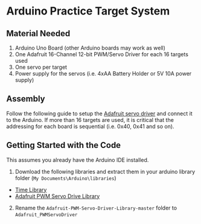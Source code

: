 Arduino Practice Target System
=======================

Material Needed
-----------

1. Arduino Uno Board (other Arduino boards may work as well)
2. One Adafruit 16-Channel 12-bit PWM/Servo Driver for each 16 targets used
3. One servo per target
4. Power supply for the servos (i.e. 4xAA Battery Holder or 5V 10A power supply)

Assembly
-----------

Follow the following guide to setup the [Adafruit servo driver](https://learn.adafruit.com/16-channel-pwm-servo-driver/overview) and connect it to the Arduino. If more than 16 targets are used, it is critical that the addressing for each board is sequential (i.e. 0x40, 0x41 and so on).


Getting Started with the Code
-----------

This assumes you already have the Arduino IDE installed.

1. Download the following libraries and extract them in your arduino library folder (`My Documents\Arduino\libraries`)

  * [Time Library](http://playground.arduino.cc/uploads/Code/Time.zip)
  * [Adafruit PWM Servo Drive Library](https://github.com/adafruit/Adafruit-PWM-Servo-Driver-Library/archive/master.zip)

2. Rename the `Adafruit-PWM-Servo-Driver-Library-master` folder to `Adafruit_PWMServoDriver`